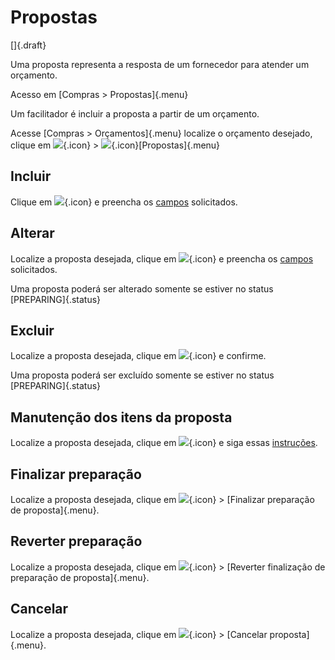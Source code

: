 # Propostas

[]{.draft}

Uma proposta representa a resposta de um fornecedor para atender um orçamento.

Acesso em [Compras > Propostas]{.menu}

Um facilitador é incluir a proposta a partir de um orçamento.

Acesse [Compras > Orçamentos]{.menu} localize o orçamento desejado, clique em ![](https://static.zenerp.app.br/icons/action-more-tr.svg){.icon} > ![](https://static.zenerp.app.br/icons/purchase/proposal.svg){.icon}[Propostas]{.menu}

## Incluir

Clique em ![](https://static.zenerp.app.br/icons/action-create.svg){.icon} e preencha os [campos](proposal-edit) solicitados.

## Alterar

Localize a proposta desejada, clique em ![](https://static.zenerp.app.br/icons/action-update.svg){.icon} e preencha os [campos](proposal-edit) solicitados.

Uma proposta poderá ser alterado somente se estiver no status [PREPARING]{.status}

## Excluir

Localize a proposta desejada, clique em ![](https://static.zenerp.app.br/icons/action-delete.svg){.icon} e confirme.

Uma proposta poderá ser excluído somente se estiver no status [PREPARING]{.status}

## Manutenção dos itens da proposta

Localize a proposta desejada, clique em ![](https://static.zenerp.app.br/icons/purchase/proposalItem.svg){.icon} e siga essas [instruções](proposalItem).

## Finalizar preparação

Localize a proposta desejada, clique em ![](https://static.zenerp.app.br/icons/action-next.svg){.icon} > [Finalizar preparação de proposta]{.menu}.

## Reverter preparação

Localize a proposta desejada, clique em ![](https://static.zenerp.app.br/icons/action-next.svg){.icon} > [Reverter finalização de preparação de proposta]{.menu}.

## Cancelar

Localize a proposta desejada, clique em ![](https://static.zenerp.app.br/icons/action-next.svg){.icon} > [Cancelar proposta]{.menu}.
